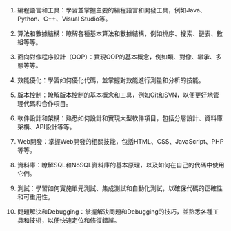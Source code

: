 

1. 編程語言和工具：學習並掌握主要的編程語言和開發工具，例如Java、Python、C++、Visual Studio等。

2. 算法和數據結構：瞭解各種基本算法和數據結構，例如排序、搜索、鏈表、數組等等。

3. 面向對像程序設計（OOP）：實現OOP的基本概念，例如類、對像、繼承、多態等等。

4. 效能優化：學習如何優化代碼，並掌握對效能進行測量和分析的技能。

5. 版本控制：瞭解版本控制的基本概念和工具，例如Git和SVN，以便更好地管理代碼和合作項目。

6. 軟件設計和架構：熟悉如何設計和實現大型軟件項目，包括分層設計、資料庫架構、API設計等等。

7. Web開發：掌握Web開發的相關技能，包括HTML、CSS、JavaScript、PHP等等。

8. 資料庫：瞭解SQL和NoSQL資料庫的基本原理，以及如何在自己的代碼中使用它們。

9. 測試：學習如何實施單元測試、集成測試和自動化測試，以確保代碼的正確性和可重用性。

10. 問題解決和Debugging：掌握解決問題和Debugging的技巧，並熟悉各種工具和技術，以便快速定位和修復錯誤。
